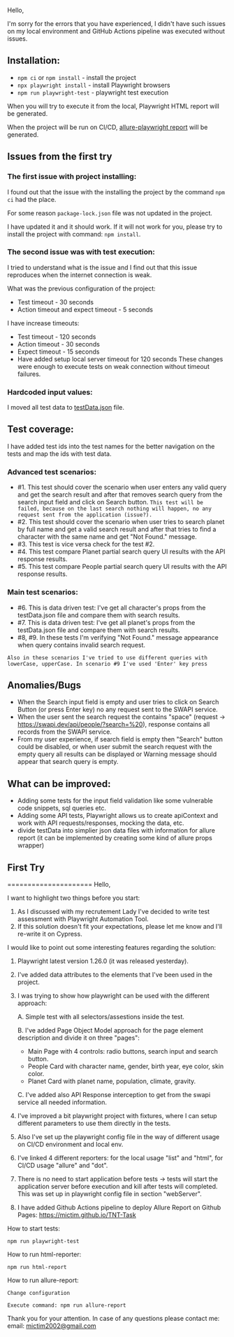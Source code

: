 Hello,

I'm sorry for the errors that you have experienced, I didn't have such issues on my local environment 
and GitHub Actions pipeline was executed without issues.

## Installation:

* ```npm ci``` or ```npm install``` - install the project
* ```npx playwright install``` - install Playwright browsers
* ```npm run playwright-test``` - playwright test execution

When you will try to execute it from the local, Playwright HTML report will be generated.

When the project will be run on CI/CD, [allure-playwright report](https://mictim.github.io/TNT-Task/) will be generated.

## Issues from the first try

### The first issue with project installing:
I found out that the issue with the installing the project by the command `npm ci` had the place.

For some reason `package-lock.json` file was not updated in the project.

I have updated it and it should work. If it will not work for you, please try to install the project with command:
`npm install`.

### The second issue was with test execution:
I tried to understand what is the issue and I find out that this issue reproduces when the internet connection is weak.

What was the previous configuration of the project:
* Test timeout - 30 seconds
* Action timeout and expect timeout - 5 seconds

I have increase timeouts:
* Test timeout - 120 seconds
* Action timeout - 30 seconds
* Expect timeout - 15 seconds
* Have added setup local server timeout for 120 seconds
These changes were enough to execute tests on weak connection without timeout failures.

### Hardcoded input values:
I moved all test data to [testData.json](./e2e/resources/testData.json) file.

## Test coverage:
I have added test ids into the test names for the better navigation on the tests and map the ids with test data.

### Advanced test scenarios:
* #1. This test should cover the scenario when user enters any valid query and get the search result and after that removes search query from the search input field and click on Search button.
`This test will be failed, because on the last search nothing will happen, no any request sent from the application (issue?).`
* #2. This test should cover the scenario when user tries to search planet by full name and get a valid search result and after that tries to find a character with the same name and get "Not Found." message.
* #3. This test is vice versa check for the test #2.
* #4. This test compare Planet partial search query UI results with the API response results.
* #5. This test compare People partial search query UI results with the API response results.

### Main test scenarios:
* #6. This is data driven test: I've get all character's props from the testData.json file and compare them with search results.
* #7. This is data driven test: I've get all planet's props from the testData.json file and compare them with search results.
* #8, #9. In these tests I'm verifying "Not Found." message appearance when query contains invalid search request.

`Also in these scenarios I've tried to use different queries with lowerCase, upperCase.
In scenario #9 I've used 'Enter' key press`

## Anomalies/Bugs
* When the Search input field is empty and user tries to click on Search Button (or press Enter key) no any request sent to the SWAPI service.
* When the user sent the search request the contains "space" (request -> https://swapi.dev/api/people/?search=%20), response contains all records from the SWAPI service.
* From my user experience, if search field is empty then "Search" button could be disabled, or when user submit the search request with the empty query all results can be displayed or Warning message should appear that search query is empty.

## What can be improved:
* Adding some tests for the input field validation like some vulnerable code snippets, sql queries etc.
* Adding some API tests, Playwright allows us to create apiContext and work with API requests/responses, mocking the data, etc.
* divide testData into simplier json data files with information for allure report (it can be implemented by creating some kind of allure props wrapper)


## First Try
=====================
Hello,

I want to highlight two things before you start:
1. As I discussed with my recrutement Lady I've decided to write test assessment with Playwright Automation Tool.
2. If this solution doesn't fit your expectations, please let me know and I'll re-write it on Cypress.

I would like to point out some interesting features regarding the solution:
1. Playwright latest version 1.26.0 (it was released yesterday).

2. I've added data attributes to the elements that I've been used in the project.

3. I was trying to show how playwright can be used with the different approach:

    A. Simple test with all selectors/assestions inside the test.

    B. I've added Page Object Model approach for the page element description and divide it on three "pages":
    -   Main Page with 4 controls: radio buttons, search input and search button.
    -   People Card with character name, gender, birth year, eye color, skin color.
    -   Planet Card with planet name, population, climate, gravity.

    C. I've added also API Response interception to get from the swapi service all needed information.

4. I've improved a bit playwright project with fixtures, where I can setup different parameters to use them directly in the tests. 

5. Also I've set up the playwright config file in the way of different usage on CI/CD environment and local env.

6. I've linked 4 different reporters: for the local usage "list" and "html", for CI/CD usage "allure" and "dot".

7. There is no need to start application before tests -> tests will start the application server before execution and kill after tests will completed. This was set up in playwright config file in section "webServer".

8. I have added Github Actions pipeline to deploy Allure Report on Github Pages: 
https://mictim.github.io/TNT-Task

How to start tests:

```npm run playwright-test```

How to run html-reporter:

```npm run html-report```

How to run allure-report:

```Change configuration```

```Execute command: npm run allure-report```


Thank you for your attention.
In case of any questions please contact me: 
email: mictim2002@gmail.com
